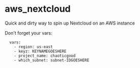 # aws_nextcloud
Quick and dirty way to spin up Nextcloud on an AWS instance

Don't forget your vars:
```
  vars:
    - region: us-east
    - keyz: KEYNAMEGOESHERE
    - project_name: chaoticgood
    - which_subnet: subnet-IDGOESHERE
```
